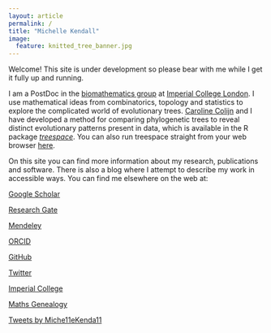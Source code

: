 ```yaml
---
layout: article
permalink: /
title: "Michelle Kendall"
image:
  feature: knitted_tree_banner.jpg
---
```


Welcome! This site is under development so please bear with me while I get it fully up and running.

I am a PostDoc in the <a href="http://www.imperial.ac.uk/biomathematics-group" target="_blank">biomathematics group</a> at <a href="https://www.imperial.ac.uk/" target="_blank">Imperial College London</a>. 
I use mathematical ideas from combinatorics, topology and statistics to explore the complicated world of evolutionary trees. 
<a href="http://www.imperial.ac.uk/people/c.colijn" target="_blank">Caroline Colijn</a> and I have developed a method for comparing phylogenetic trees to reveal distinct evolutionary patterns present in data, which is available in the R package <a href="https://cran.rstudio.com/web/packages/treespace/index.html" target="_blank">*treespace*</a>. 
You can also run treespace straight from your web browser <a href="http://shiny.imperial-stats-experimental.co.uk/users/mlkendal/treespace/" target="_blank">here</a>.

On this site you can find more information about my research, publications and software. There is also a blog where I attempt to describe my work in accessible ways. You can find me elsewhere on the web at:

<i class="ai ai-google-scholar ai-2x"></i> <a href="https://scholar.google.co.uk/citations?user=CAzbfakAAAAJ&hl=en" target="_blank">  Google Scholar</a>

<i class="ai ai-researchgate ai-2x"></i> <a href="https://www.researchgate.net/profile/Michelle_Kendall" target="_blank">  Research Gate</a>

<i class="ai ai-mendeley ai-2x"></i> <a href="https://www.mendeley.com/profiles/michelle-kendall1/" target="_blank">  Mendeley</a>

<i class="ai ai-orcid ai-2x"></i> <a href="https://orcid.org/0000-0001-7344-7071" target="_blank">  ORCID</a> 

<i class="fa fa-github fa-2x"></i> <a href="https://github.com/MichelleKendall" target="_blank">  GitHub</a>

<i class="fa fa-twitter fa-2x"></i> <a href="https://twitter.com/Miche11eKenda11" target="_blank">  Twitter</a>

<i class="fa fa-circle-o fa-2x"></i> <a href="http://www.imperial.ac.uk/people/m.kendall" target="_blank">  Imperial College</a>

<i class="fa fa-circle-o fa-2x" aria-hidden="true"></i> <a href="http://genealogy.math.ndsu.nodak.edu/id.php?id=181879" target="_blank">  Maths Genealogy</a>

<a class="twitter-timeline" data-width="400" data-height="600" data-theme="light" data-link-color="#2B7BB9" href="https://twitter.com/Miche11eKenda11?ref_src=twsrc%5Etfw">Tweets by Miche11eKenda11</a> <script async src="https://platform.twitter.com/widgets.js" charset="utf-8"></script>          
